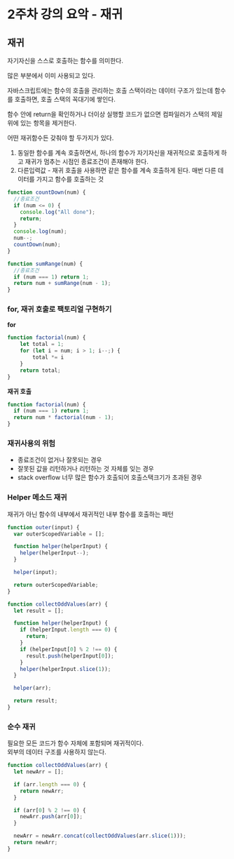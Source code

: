 # 2주차 강의 요악 - 재귀

## 재귀

자기자신을 스스로 호출하는 함수를 의미한다.

많은 부분에서 이미 사용되고 있다.

자바스크립트에는 함수의 호출을 관리하는 호출 스택이라는 데이터 구조가 있는데 함수를 호출하면, 호출 스택의 꼭대기에 쌓인다.

함수 안에 return을 확인하거나 더이상 실행할 코드가 없으면 컴파일러가 스택의 제일 위에 있는 항목을 제거한다.

어떤 재귀함수든 갖춰야 할 두가지가 있다.

1. 동일한 함수를 계속 호출하면서, 하나의 함수가 자기자신을 재귀적으로 호출하게 하고 재귀가 멈추는 시점인 종료조건이 존재해야 한다.
2. 다른입력값 - 재귀 호출을 사용하면 같은 함수를 계속 호출하게 된다. 매번 다른 데이터를 가지고 함수를 호출하는 것

```javascript
function countDown(num) {
  //종료조건
  if (num <= 0) {
    console.log("All done");
    return;
  }
  console.log(num);
  num--;
  countDown(num);
}
```

```javascript
function sumRange(num) {
  //종료조건
  if (num === 1) return 1;
  return num + sumRange(num - 1);
}
```

### for, 재귀 호출로 팩토리얼 구현하기

**for**

```javascript
function factorial(num) {
    let total = 1;
    for (let i = num; i > 1; i--;) {
        total *= i
    }
    return total;
}
```

**재귀 호출**

```javascript
function factorial(num) {
  if (num === 1) return 1;
  return num * factorial(num - 1);
}
```

### 재귀사용의 위험

- 종료조건이 없거나 잘못되는 경우
- 잘못된 값을 리턴하거나 리턴하는 것 자체를 잊는 경우
- stack overflow 너무 많은 함수가 호출되어 호출스택크기가 초과된 경우

### Helper 메소드 재귀

재귀가 아닌 함수의 내부에서 재귀적인 내부 함수를 호출하는 패턴

```javascript
function outer(input) {
  var outerScopedVariable = [];

  function helper(helperInput) {
    helper(helperInput--);
  }

  helper(input);

  return outerScopedVariable;
}
```

```javascript
function collectOddValues(arr) {
  let result = [];

  function helper(helperInput) {
    if (helperInput.length === 0) {
      return;
    }
    if (helperInput[0] % 2 !== 0) {
      result.push(helperInput[0]);
    }
    helper(helperInput.slice(1));
  }

  helper(arr);

  return result;
}
```

### 순수 재귀

필요한 모든 코드가 함수 자체에 포함되며 재귀적이다.  
외부의 데이터 구조를 사용하지 않는다.

```javascript
function collectOddValues(arr) {
  let newArr = [];

  if (arr.length === 0) {
    return newArr;
  }

  if (arr[0] % 2 !== 0) {
    newArr.push(arr[0]);
  }

  newArr = newArr.concat(collectOddValues(arr.slice(1)));
  return newArr;
}
```
